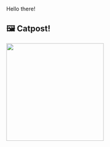 Hello there!



## 🖼️ Catpost!

<sub>
    <img src="https://cdn2.thecatapi.com/images/6ta.jpg" height="256">
</sub>

